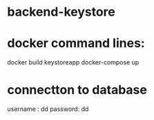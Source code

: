 # backend-keystore

# docker command lines:
 docker build keystoreapp
 docker-compose up

# connectton to database
username : dd
password: dd

